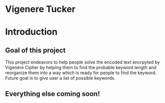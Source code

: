 # Vigenere Tucker
# Introduction
## Goal of this project
This project endeavors to help people solve the encoded text encrpyted by Vigenère Cipher by helping them to find the probable keyword length and reorganize them into a way which is ready for people to find the keyword.
Future goal is to give user a list of possible keywords.
## Everything else coming soon!

